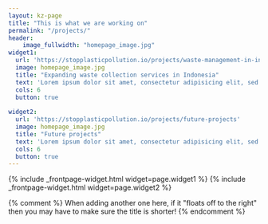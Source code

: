```yaml
---
layout: kz-page
title: "This is what we are working on"
permalink: "/projects/"
header:
    image_fullwidth: "homepage_image.jpg"
widget1:
  url: 'https://stopplasticpollution.io/projects/waste-management-in-indonesia'
  image: homepage_image.jpg
  title: "Expanding waste collection services in Indonesia"
  text: 'Lorem ipsum dolor sit amet, consectetur adipisicing elit, sed do eiusmod tempor incididunt ut labore et dolore magna aliqua.'
  cols: 6
  button: true
  
widget2:
  url: 'https://stopplasticpollution.io/projects/future-projects'
  image: homepage_image.jpg
  title: "Future projects"
  text: 'Lorem ipsum dolor sit amet, consectetur adipisicing elit, sed do eiusmod tempor incididunt ut labore et dolore magna aliqua.'
  cols: 6
  button: true
---
```


{% include _frontpage-widget.html widget=page.widget1 %}
{% include _frontpage-widget.html widget=page.widget2 %}

{% comment %}
When adding another one here, if it "floats off to the right" then you may have to make sure the title
is shorter!
{% endcomment %}
